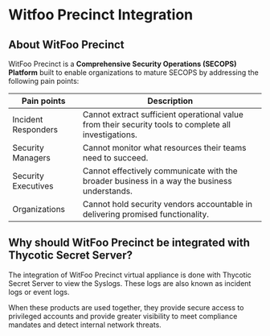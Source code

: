 [title]: # (WitFoo Precinct)
[tags]: # (witfoo,introduction)
[priority]: # (1)
[display]: # (all)

# Witfoo Precinct Integration

## About WitFoo Precinct

WitFoo Precinct is a **Comprehensive Security Operations (SECOPS)
Platform** built to enable organizations to mature SECOPS by addressing the
following pain points:

| Pain points         | Description                                                                                           |
|---------------------|-------------------------------------------------------------------------------------------------------|
| Incident Responders | Cannot extract sufficient operational value from their security tools to complete all investigations. |
| Security Managers   | Cannot monitor what resources their teams need to succeed.                                            |
| Security Executives | Cannot effectively communicate with the broader business in a way the business understands.           |
| Organizations       | Cannot hold security vendors accountable in delivering promised functionality.                        |

## Why should WitFoo Precinct be integrated with Thycotic Secret Server?

The integration of WitFoo Precinct virtual appliance is done with Thycotic Secret Server
to view the Syslogs. These logs are also known as incident logs or event logs.

When these products are used together, they provide secure access to privileged
accounts and provide greater visibility to meet compliance mandates and detect
internal network threats.
